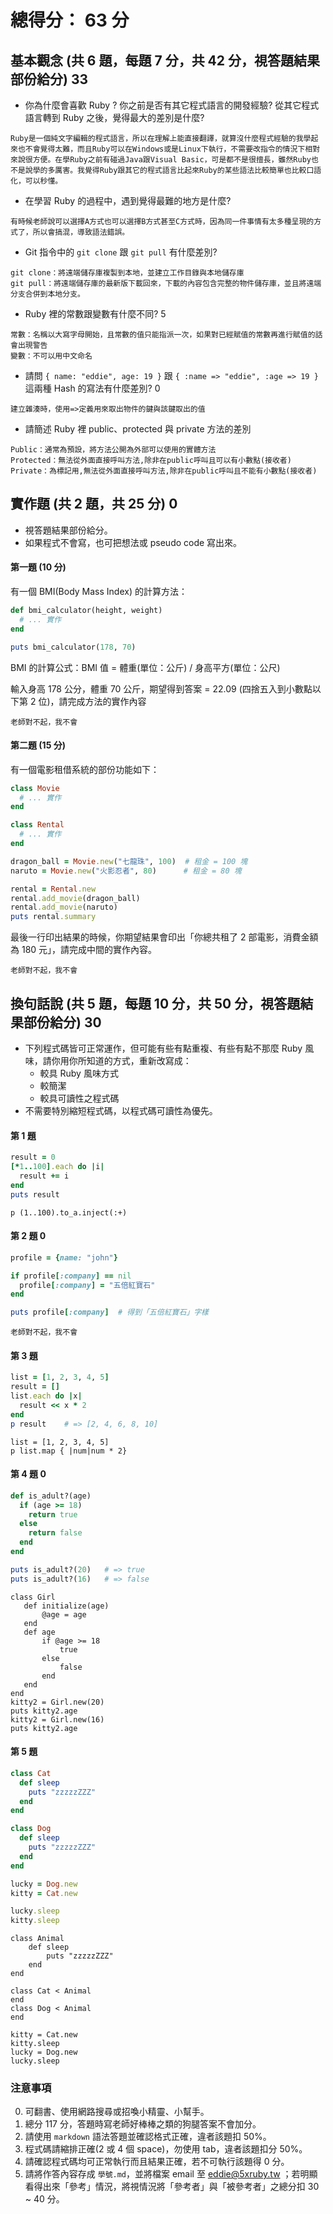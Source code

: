 # 總得分：  63 分

## 基本觀念 (共 6 題，每題 7 分，共 42 分，視答題結果部份給分) 33

* 你為什麼會喜歡 Ruby ? 你之前是否有其它程式語言的開發經驗? 從其它程式語言轉到 Ruby 之後，覺得最大的差別是什麼?

```
Ruby是一個純文字編輯的程式語言，所以在理解上能直接翻譯，就算沒什麼程式經驗的我學起來也不會覺得太難，而且Ruby可以在Windows或是Linux下執行，不需要改指令的情況下相對來說很方便。在學Ruby之前有碰過Java跟Visual Basic，可是都不是很擅長，雖然Ruby也不是說學的多厲害。我覺得Ruby跟其它的程式語言比起來Ruby的某些語法比較簡單也比較口語化，可以秒懂。
```

* 在學習 Ruby 的過程中，遇到覺得最難的地方是什麼?

```
有時候老師說可以選擇A方式也可以選擇B方式甚至C方式時，因為同一件事情有太多種呈現的方式了，所以會搞混，導致語法錯誤。
```

* Git 指令中的 `git clone` 跟 `git pull` 有什麼差別?

```
git clone：將遠端儲存庫複製到本地，並建立工作目錄與本地儲存庫
git pull：將遠端儲存庫的最新版下載回來，下載的內容包含完整的物件儲存庫，並且將遠端分支合併到本地分支。
```

* Ruby 裡的常數跟變數有什麼不同? 5

```
常數：名稱以大寫字母開始，且常數的值只能指派一次，如果對已經賦值的常數再進行賦值的話會出現警告
變數：不可以用中文命名
```

* 請問 `{ name: "eddie", age: 19 }` 跟 `{ :name => "eddie", :age => 19 }` 這兩種 Hash 的寫法有什麼差別? 0

```
建立雜湊時，使用=>定義用來取出物件的鍵與該鍵取出的值
```

* 請簡述 Ruby 裡 public、protected 與 private 方法的差別

```
Public：通常為預設，將方法公開為外部可以使用的實體方法
Protected：無法從外面直接呼叫方法,除非在public呼叫且可以有小數點(接收者)
Private：為標記用,無法從外面直接呼叫方法,除非在public呼叫且不能有小數點(接收者)
```

## 實作題 (共 2 題，共 25 分) 0

* 視答題結果部份給分。
* 如果程式不會寫，也可把想法或 pseudo code 寫出來。

#### 第一題 (10 分)

有一個 BMI(Body Mass Index) 的計算方法：

```ruby
def bmi_calculator(height, weight)
  # ... 實作
end

puts bmi_calculator(178, 70)
```

BMI 的計算公式：BMI 值 = 體重(單位：公斤) / 身高平方(單位：公尺)

輸入身高 178 公分，體重 70 公斤，期望得到答案 = 22.09 (四捨五入到小數點以下第 2 位)，請完成方法的實作內容

```
老師對不起，我不會
```

#### 第二題 (15 分)

有一個電影租借系統的部份功能如下：

```ruby
class Movie
  # ... 實作
end

class Rental
  # ... 實作
end

dragon_ball = Movie.new("七龍珠", 100)  # 租金 = 100 塊
naruto = Movie.new("火影忍者", 80)      # 租金 = 80 塊

rental = Rental.new
rental.add_movie(dragon_ball)
rental.add_movie(naruto)
puts rental.summary
```

最後一行印出結果的時候，你期望結果會印出「你總共租了 2 部電影，消費金額為 180 元」，請完成中間的實作內容。

```
老師對不起，我不會
```

## 換句話說 (共 5 題，每題 10 分，共 50 分，視答題結果部份給分) 30

* 下列程式碼皆可正常運作，但可能有些有點重複、有些有點不那麼 Ruby 風味，請你用你所知道的方式，重新改寫成：
  * 較具 Ruby 風味方式
  * 較簡潔
  * 較具可讀性之程式碼
* 不需要特別縮短程式碼，以程式碼可讀性為優先。

#### 第 1 題

```ruby
result = 0
[*1..100].each do |i|
  result += i
end
puts result
```

```
p (1..100).to_a.inject(:+)
```

#### 第 2 題 0

```ruby
profile = {name: "john"}

if profile[:company] == nil
  profile[:company] = "五倍紅寶石"
end

puts profile[:company]  # 得到「五倍紅寶石」字樣
```

```
老師對不起，我不會
```

#### 第 3 題

```ruby
list = [1, 2, 3, 4, 5]
result = []
list.each do |x|
  result << x * 2
end
p result    # => [2, 4, 6, 8, 10]
```

```
list = [1, 2, 3, 4, 5]
p list.map { |num|num * 2}
```

#### 第 4 題 0

```ruby
def is_adult?(age)
  if (age >= 18)
    return true
  else
    return false
  end
end

puts is_adult?(20)   # => true
puts is_adult?(16)   # => false
```

```
class Girl
   def initialize(age)
       @age = age
   end
   def age
       if @age >= 18
           true
       else
           false
       end
   end
end
kitty2 = Girl.new(20)
puts kitty2.age
kitty2 = Girl.new(16)
puts kitty2.age
```

#### 第 5 題

```ruby
class Cat
  def sleep
    puts "zzzzzZZZ"
  end
end

class Dog
  def sleep
    puts "zzzzzZZZ"
  end
end

lucky = Dog.new
kitty = Cat.new

lucky.sleep
kitty.sleep
```

```
class Animal
    def sleep
        puts "zzzzzZZZ"
    end
end

class Cat < Animal
end
class Dog < Animal
end

kitty = Cat.new
kitty.sleep
lucky = Dog.new
lucky.sleep
```

### 注意事項

0. 可翻書、使用網路搜尋或招喚小精靈、小幫手。
1. 總分 117 分，答題時寫老師好棒棒之類的狗腿答案不會加分。
2. 請使用 `markdown` 語法答題並確認格式正確，違者該題扣 50%。
3. 程式碼請縮排正確(2 或 4 個 space)，勿使用 tab，違者該題扣分 50%。
4. 請確認程式碼均可正常執行而且結果正確，若不可執行該題得 0 分。
5. 請將作答內容存成 `學號.md`，並將檔案 email 至 eddie@5xruby.tw ；若明顯看得出來「參考」情況，將視情況將「參考者」與「被參考者」之總分扣 30 ~ 40 分。

